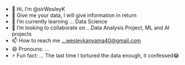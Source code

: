 - 👋 Hi, I’m @sirWesleyK
- 👀 Give me your data, l will give information in return
- 🌱 I’m currently learning ... Data Science
- 💞️ I’m looking to collaborate on ...Data Analysis Project, ML and AI projects
- 📫 How to reach me ...wesleykanyama40@gmail.com
- 😄 Pronouns: ...
- ⚡ Fun fact: ... The last time l tortured the data enough, it confessed😂

<!---
sirWesleyK/sirWesleyK is a ✨ special ✨ repository because its `README.md` (this file) appears on your GitHub profile.
You can click the Preview link to take a look at your changes.
--->
